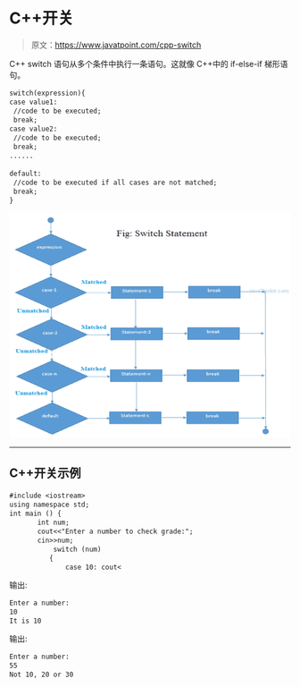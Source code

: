 # C++开关

> 原文：<https://www.javatpoint.com/cpp-switch>

C++ switch 语句从多个条件中执行一条语句。这就像 C++中的 if-else-if 梯形语句。

```
switch(expression){    
case value1:    
 //code to be executed;    
 break;  
case value2:    
 //code to be executed;    
 break;  
......    

default:     
 //code to be executed if all cases are not matched;    
 break;  
}  

```

![Cpp Switch 1](img/f3e93b4f4ea7d607f4effc9311543f42.png)

* * *

## C++开关示例

```
#include <iostream>
using namespace std;
int main () {
       int num;
       cout<<"Enter a number to check grade:";  
       cin>>num;
           switch (num)  
          {  
              case 10: cout<
```

输出:

```
Enter a number:
10
It is 10

```

输出:

```
Enter a number:
55
Not 10, 20 or 30

```